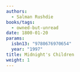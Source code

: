 ```yaml
---
authors:
  - Salman Rushdie
books/tags:
  - owned-but-unread
date: 1800-01-20
params:
  isbn13: "9780676970654"
  year: "1997"
title: Midnight's Children
weight: 1
---
```


<!--more-->
